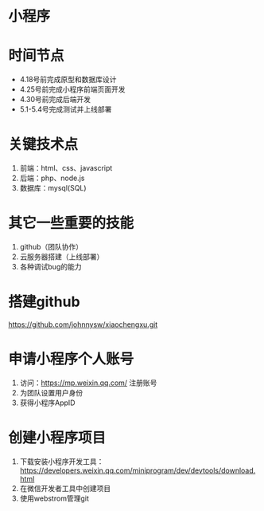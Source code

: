 # 小程序

# 时间节点
- 4.18号前完成原型和数据库设计
- 4.25号前完成小程序前端页面开发
- 4.30号前完成后端开发
- 5.1-5.4号完成测试并上线部署

# 关键技术点
1. 前端：html、css、javascript
2. 后端：php、node.js
3. 数据库：mysql(SQL)
# 其它一些重要的技能
1. github（团队协作）
2. 云服务器搭建（上线部署）
3. 各种调试bug的能力


# 搭建github

https://github.com/johnnysw/xiaochengxu.git

# 申请小程序个人账号
1. 访问：https://mp.weixin.qq.com/ 注册账号
2. 为团队设置用户身份
3. 获得小程序AppID

# 创建小程序项目
1. 下载安装小程序开发工具：https://developers.weixin.qq.com/miniprogram/dev/devtools/download.html
2. 在微信开发者工具中创建项目
3. 使用webstrom管理git




